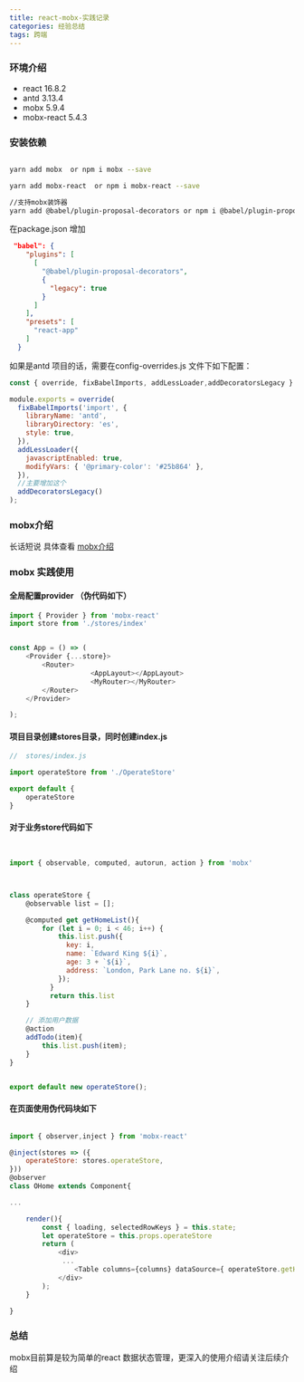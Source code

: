 ```yaml
---
title: react-mobx-实践记录
categories: 经验总结
tags: 跨端
---
```


### 环境介绍
- react 16.8.2
- antd 3.13.4
- mobx 5.9.4
- mobx-react 5.4.3

### 安装依赖

```bash

yarn add mobx  or npm i mobx --save

yarn add mobx-react  or npm i mobx-react --save

//支持mobx装饰器
yarn add @babel/plugin-proposal-decorators or npm i @babel/plugin-proposal-decorators --save


```

在package.json 增加

```json
 "babel": {
    "plugins": [
      [
        "@babel/plugin-proposal-decorators",
        {
          "legacy": true
        }
      ]
    ],
    "presets": [
      "react-app"
    ]
  }
```

如果是antd 项目的话，需要在config-overrides.js 文件下如下配置：

```javascript
const { override, fixBabelImports, addLessLoader,addDecoratorsLegacy } = require('customize-cra');

module.exports = override(
  fixBabelImports('import', {
    libraryName: 'antd',
    libraryDirectory: 'es',
    style: true,
  }),
  addLessLoader({
    javascriptEnabled: true,
    modifyVars: { '@primary-color': '#25b864' },
  }),
  //主要增加这个
  addDecoratorsLegacy()
);

```

### mobx介绍

长话短说 具体查看 [mobx介绍](https://cn.mobx.js.org/)


### mobx 实践使用

#### 全局配置provider （伪代码如下）

```javascript
import { Provider } from 'mobx-react'
import store from './stores/index'


const App = () => (
	<Provider {...store}>
		<Router>
					<AppLayout></AppLayout>
					<MyRouter></MyRouter>
		</Router>
	</Provider>

);

```

#### 项目目录创建stores目录，同时创建index.js

```javascript
//  stores/index.js

import operateStore from './OperateStore'

export default {
    operateStore
}

```

#### 对于业务store代码如下

```javascript


import { observable, computed, autorun, action } from 'mobx'



class operateStore {
    @observable list = [];

    @computed get getHomeList(){
        for (let i = 0; i < 46; i++) {
            this.list.push({
              key: i,
              name: `Edward King ${i}`,
              age: 3 + `${i}`,
              address: `London, Park Lane no. ${i}`,
            });
          }
          return this.list
    }

    // 添加用户数据
    @action 
    addTodo(item){
        this.list.push(item);
    }
}


export default new operateStore();

```

#### 在页面使用伪代码块如下

```javascript

import { observer,inject } from 'mobx-react'

@inject(stores => ({
    operateStore: stores.operateStore,
}))
@observer
class OHome extends Component{

...

    render(){
        const { loading, selectedRowKeys } = this.state;
        let operateStore = this.props.operateStore
        return (
            <div>
             ...
                <Table columns={columns} dataSource={ operateStore.getHomeList} style={{marginTop:'20px'}}/>
            </div>
        );
    }

}

```

### 总结

mobx目前算是较为简单的react 数据状态管理，更深入的使用介绍请关注后续介绍
